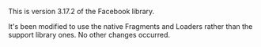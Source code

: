 This is version 3.17.2 of the Facebook library.

It's been modified to use the native Fragments and Loaders rather than the support library ones.
No other changes occurred.